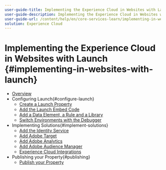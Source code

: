 ```yaml
---
user-guide-title: Implementing the Experience Cloud in Websites with Launch
user-guide-description: Implementing the Experience Cloud in Websites with Launch is the perfect starting point for front-end developers or technical marketers who want to learn how to implement the Adobe Experience Cloud solutions on their website.
user-guide-url: /content/help/en/core-services-learn/implementing-in-websites-with-launch/index.html
solution: Experience Cloud
---
```


# Implementing the Experience Cloud in Websites with Launch {#implementing-in-websites-with-launch}

+ [Overview](index.md)
+ Configuring Launch{#configure-launch}
  + [Create a Launch Property](launch.md)
  + [Add the Launch Embed Code](launch-add-embed.md)
  + [Add a Data Element, a Rule and a Library](launch-data-elements-rules.md)
  + [Switch Environments with the Debugger](launch-switch-environments.md)
+ Implementing Solutions{#implement-solutions}
  + [Add the Identity Service](id-service.md)
  + [Add Adobe Target](target.md)
  + [Add Adobe Analytics](analytics.md)
  + [Add Adobe Audience Manager](audience-manager.md)
  + [Experience Cloud Integrations](integrations.md)
+ Publishing your Property{#publishing}
  + [Publish your Property](publish.md)
